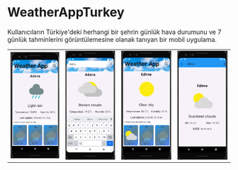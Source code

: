 # WeatherAppTurkey
 Kullanıcıların Türkiye'deki herhangi bir şehrin günlük hava durumunu ve 7 günlük tahminlerini görüntülemesine olanak tanıyan bir mobil uygulama.
<table>
  <tr>
    <td><img src="https://github.com/beklevicRidvan/WeatherAppTurkey/blob/main/assets/weatherapp1.png?raw=true"></td>
    <td><img src="https://github.com/beklevicRidvan/WeatherAppTurkey/blob/main/assets/weatherapp2.png?raw=true"></td>
    <td><img src="https://github.com/beklevicRidvan/WeatherAppTurkey/blob/main/assets/weatherapp3.png?raw=true"></td>
    <td><img src="https://github.com/beklevicRidvan/WeatherAppTurkey/blob/main/assets/weatherapp4.png?raw=true"></td>
  </tr>
</table>

